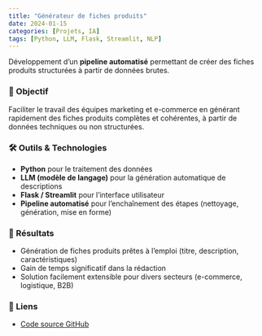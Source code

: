 ```yaml
---
title: "Générateur de fiches produits"
date: 2024-01-15
categories: [Projets, IA]
tags: [Python, LLM, Flask, Streamlit, NLP]
---
```


Développement d’un **pipeline automatisé** permettant de créer des fiches produits structurées à partir de données brutes.  

### 🎯 Objectif
Faciliter le travail des équipes marketing et e-commerce en générant rapidement des fiches produits complètes et cohérentes, à partir de données techniques ou non structurées.  

### 🛠️ Outils & Technologies
- **Python** pour le traitement des données  
- **LLM (modèle de langage)** pour la génération automatique de descriptions  
- **Flask / Streamlit** pour l’interface utilisateur  
- **Pipeline automatisé** pour l’enchaînement des étapes (nettoyage, génération, mise en forme)  

### 📌 Résultats
- Génération de fiches produits prêtes à l’emploi (titre, description, caractéristiques)  
- Gain de temps significatif dans la rédaction  
- Solution facilement extensible pour divers secteurs (e-commerce, logistique, B2B)  

### 🔗 Liens
- [Code source GitHub](https://github.com/Saamuel1/Generateur_fiche_produits)

